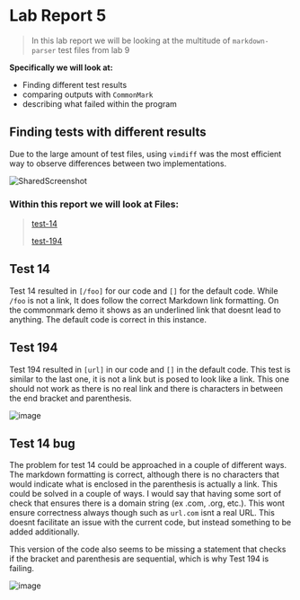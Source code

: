 # Lab Report 5

> In this lab report we will be looking at the multitude of `markdown-parser` test files from lab 9
>
**Specifically we will look at:**
- Finding different test results
- comparing outputs with `CommonMark`
- describing what failed within the program


## Finding tests with different results
Due to the large amount of test files, using `vimdiff` was the most efficient way to observe differences between two implementations.

![SharedScreenshot](https://user-images.githubusercontent.com/103291577/172047116-3cdea2ff-bada-4d16-9f37-ca423f327cd3.jpg)

### Within this report we will look at Files:

>[test-14](https://github.com/nidhidhamnani/markdown-parser/blob/main/test-files/14.md)
>
>[test-194](https://github.com/nidhidhamnani/markdown-parser/blob/main/test-files/194.md)

## Test 14
Test 14 resulted in `[/foo]` for our code and `[]` for the default code. While `/foo` is not a link, It does follow the correct Markdown link formatting. On the commonmark demo it shows as an underlined link that doesnt lead to anything. The default code is correct in this instance.

## Test 194
Test 194 resulted in `[url]` in our code and `[]` in the default code. This test is similar to the last one, it is not a link but is posed to look like a link. This one should not work as there is no real link and there is characters in between the end bracket and parenthesis.

![image](https://user-images.githubusercontent.com/103291577/172048686-b26d2a3d-f624-434a-9bab-22f88f8e15dd.png)

## Test 14 bug
The problem for test 14 could be approached in a couple of different ways. The markdown formatting is correct, although there is no characters that would indicate what is enclosed in the parenthesis is actually a link. This could be solved in a couple of ways. I would say that having some sort of check that ensures there is a domain string (ex .com, .org, etc.). This wont ensure correctness always though such as `url.com` isnt a real URL. This doesnt facilitate an issue with the current code, but instead something to be added additionally. 

This version of the code also seems to be missing a statement that checks if the bracket and parenthesis are sequential, which is why Test 194 is failing.

![image](https://user-images.githubusercontent.com/103291577/172049310-a1d9eda8-ff5a-4b65-98ce-148c129ca0ed.png)

